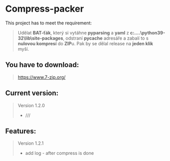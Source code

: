 # Compress-packer
This project has to meet the requirement:

> Udělat **BAT-ťák**, který si vytáhne **pyparsing** a **yaml** z **c:\....\python39-32\lib\site-packages**, odstraní **__pycache__** adresáře 
> a zabalí to s **nulovou kompresí** do **ZIP**u. Pak by se dělal release na **jeden klik** myší.

## You have to download:
> https://www.7-zip.org/

## Current version:
> Version 1.2.0
> - ///


## Features:
> Version 1.2.1
> - add log - after compress is done
